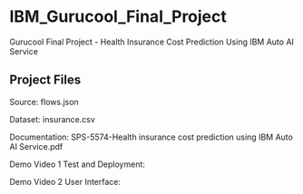 # IBM_Gurucool_Final_Project
Gurucool Final Project - Health Insurance Cost Prediction Using IBM Auto AI Service

## Project Files

Source: flows.json

Dataset: insurance.csv

Documentation: SPS-5574-Health insurance cost prediction using IBM Auto AI Service.pdf

Demo Video 1 Test and Deployment: 

Demo Video 2 User Interface: 


